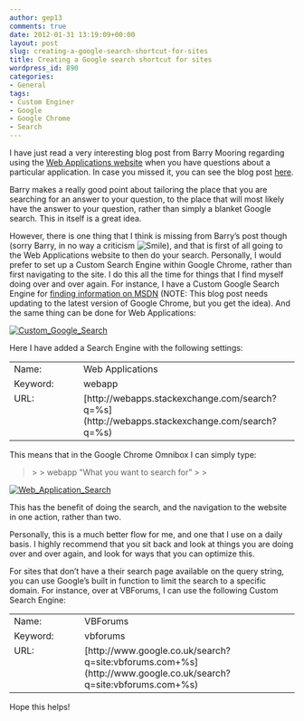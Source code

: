 ```yaml
---
author: gep13
comments: true
date: 2012-01-31 13:19:09+00:00
layout: post
slug: creating-a-google-search-shortcut-for-sites
title: Creating a Google search shortcut for sites
wordpress_id: 890
categories:
- General
tags:
- Custom Enginer
- Google
- Google Chrome
- Search
---
```


I have just read a very interesting blog post from Barry Mooring regarding using the [Web Applications website](http://webapps.stackexchange.com/) when you have questions about a particular application. In case you missed it, you can see the blog post [here](http://blog.codingbadger.com/blog/2012/january/web-applications-you-are-looking-in-the-wrong-place/).

 

Barry makes a really good point about tailoring the place that you are searching for an answer to your question, to the place that will most likely have the answer to your question, rather than simply a blanket Google search. This in itself is a great idea.

 

However, there is one thing that I think is missing from Barry’s post though (sorry Barry, in no way a criticism ![Smile](http://www.gep13.co.uk/blog/wp-content/uploads/2012/01/wlEmoticon-smile5.png)), and that is first of all going to the Web Applications website to then do your search. Personally, I would prefer to set up a Custom Search Engine within Google Chrome, rather than first navigating to the site. I do this all the time for things that I find myself doing over and over again. For instance, I have a Custom Google Search Engine for [finding information on MSDN](http://www.gep13.co.uk/blog/google-chrome-search-for-msdn/) (NOTE: This blog post needs updating to the latest version of Google Chrome, but you get the idea). And the same thing can be done for Web Applications:

 

[![Custom_Google_Search](http://www.gep13.co.uk/blog/wp-content/uploads/2012/01/Custom_Google_Search_thumb.png)](http://www.gep13.co.uk/blog/wp-content/uploads/2012/01/Custom_Google_Search.png)

 

Here I have added a Search Engine with the following settings:

 

  <table cellpadding="2" cellspacing="0" border="0" width="628" ><tbody >       <tr >         
<td width="200" valign="top" >Name:
</td>          
<td width="426" valign="top" >Web Applications
</td>       </tr>        <tr >         
<td width="200" valign="top" >Keyword:
</td>          
<td width="426" valign="top" >webapp
</td>       </tr>        <tr >         
<td width="200" valign="top" >URL:
</td>          
<td width="426" valign="top" >[http://webapps.stackexchange.com/search?q=%s](http://webapps.stackexchange.com/search?q=%s)
</td>       </tr>     </tbody></table>

 

This means that in the Google Chrome Omnibox I can simply type:

 

<blockquote>  
> 
> webapp <then the tab key> "What you want to search for” <then press the enter key>
> 
> </blockquote>

 

[![Web_Application_Search](http://www.gep13.co.uk/blog/wp-content/uploads/2012/01/Web_Application_Search_thumb.png)](http://www.gep13.co.uk/blog/wp-content/uploads/2012/01/Web_Application_Search.png)

 

This has the benefit of doing the search, and the navigation to the website in one action, rather than two.

 

Personally, this is a much better flow for me, and one that I use on a daily basis. I highly recommend that you sit back and look at things you are doing over and over again, and look for ways that you can optimize this.

 

For sites that don’t have a their search page available on the query string, you can use Google’s built in function to limit the search to a specific domain. For instance, over at VBForums, I can use the following Custom Search Engine:

 <table cellpadding="2" cellspacing="0" border="0" width="817" ><tbody >     <tr >       
<td width="200" valign="top" >Name:
</td>        
<td width="615" valign="top" >VBForums
</td>     </tr>      <tr >       
<td width="200" valign="top" >Keyword:
</td>        
<td width="615" valign="top" >vbforums
</td>     </tr>      <tr >       
<td width="200" valign="top" >URL:
</td>        
<td width="615" valign="top" >[http://www.google.co.uk/search?q=site:vbforums.com+%s](http://www.google.co.uk/search?q=site:vbforums.com+%s)
</td>     </tr>   </tbody></table>  

Hope this helps!
